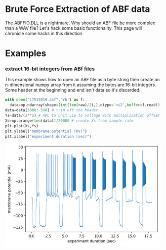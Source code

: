 # Brute Force Extraction of ABF data
The ABFFIO.DLL is a nightmare. Why should an ABF file be more complex than a WAV file? Let's hack some basic functionality. This page will chronicle some hacks in this direction

# Examples
### extract 16-bit integers from ABf files
This example shows how to open an ABF file as a byte string then create an n-dimensional numpy array from it assuming the bytes are 16-bit integers. Some header at the beginning and end isn't data so it's discarded.
```python
with open("17515019.abf",'rb') as f:
  data=np.ndarray(shape=(int(len(raw)/2),),dtype='<i2',buffer=f.read())
data=data[3000:-500] # trim off the header
Ys=data/(2**5) # ADC to unit via to voltage with multiplication offset
Xs=np.arange(len(data))/20000 # create Xs from sample rate
plt.plot(Xs,Ys)
plt.ylabel("membrane potential (mV)")
plt.xlabel("experiment duration (sec)")
```

![](brute.png)
